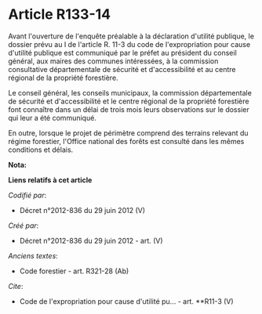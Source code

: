 # Article R133-14

Avant l'ouverture de l'enquête préalable à la déclaration d'utilité publique, le dossier prévu au I de l'article R. 11-3 du
code de l'expropriation pour cause d'utilité publique est communiqué par le préfet au président du conseil général, aux
maires des communes intéressées, à la commission consultative départementale de sécurité et d'accessibilité et au centre
régional de la propriété forestière. 

Le conseil général, les conseils municipaux, la commission départementale de sécurité et d'accessibilité et le centre
régional de la propriété forestière font connaître dans un délai de trois mois leurs observations sur le dossier qui leur a
été communiqué. 

En outre, lorsque le projet de périmètre comprend des terrains relevant du régime forestier, l'Office national des forêts est
consulté dans les mêmes conditions et délais.

**Nota:**



**Liens relatifs à cet article**

_Codifié par_:

  - Décret n°2012-836 du 29 juin 2012 (V)

_Créé par_:

  - Décret n°2012-836 du 29 juin 2012 - art. (V)

_Anciens textes_:

  - Code forestier - art. R321-28 (Ab)

_Cite_:

  - Code de l'expropriation pour cause d'utilité pu... - art. **R11-3 (V)
